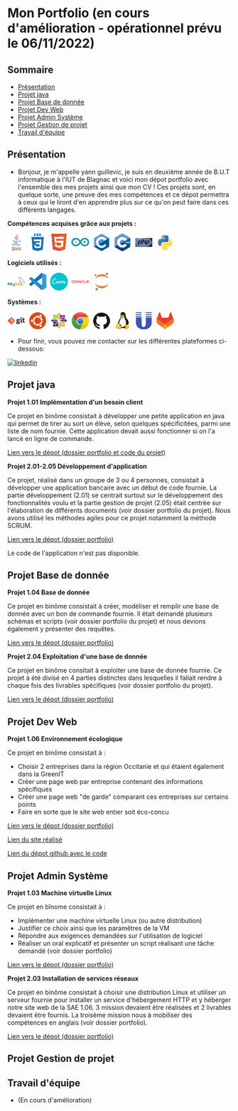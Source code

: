 # Mon Portfolio (en cours d'amélioration - opérationnel prévu le 06/11/2022)
## Sommaire

 - [Présentation](#Présentation)
 - [Projet java](#Projet-java)
 - [Projet Base de donnée](#Projet-Base-de-donnée)
 - [Projet Dev Web](#Projet-Dev-Web)
 - [Projet Admin Système](#Projet-Admin-Système)
 - [Projet Gestion de projet](#Projet-Gestion-de-projet)
 - [Travail d'équipe](#Travail-d'équipe)

## Présentation
- Bonjour, je m'appelle yann guillevic, je suis en deuxième année de B.U.T informatique à l'IUT de Blagnac et voici mon dépot portfolio avec l'ensemble des mes projets ainsi que mon CV ! 
Ces projets sont, en quelque sorte, une preuve des mes compétences et ce dépot permettra à ceux qui le liront d'en apprendre plus sur ce qu'on peut faire dans ces différents langages.

<b>Compétences acquises grâce aux projets :</b>
<p>
  <img src="https://github.com/devicons/devicon/blob/master/icons/java/java-original-wordmark.svg" title="Java" alt="Java" width="40" height="40"/>&nbsp;
  <img src="https://github.com/devicons/devicon/blob/master/icons/css3/css3-plain-wordmark.svg"  title="CSS3" alt="CSS" width="40" height="40"/>&nbsp;
  <img src="https://github.com/devicons/devicon/blob/master/icons/html5/html5-original.svg" title="HTML5" alt="HTML" width="40" height="40"/>&nbsp;
  <img src="https://github.com/devicons/devicon/blob/master/icons/arduino/arduino-original.svg" title="Arduino" **alt="arduino" width="40" height="40"/>&nbsp;
  <img src="https://github.com/devicons/devicon/blob/master/icons/c/c-original.svg" title="C" **alt="C" width="40" height="40"/>&nbsp;
  <img src="https://github.com/devicons/devicon/blob/master/icons/cplusplus/cplusplus-original.svg" title="C++" **alt="C++" width="40" height="40"/>&nbsp;
  <img src="https://github.com/devicons/devicon/blob/master/icons/php/php-original.svg" title="PHP" **alt="php" width="40" height="40"/>&nbsp;
  <img src="https://github.com/devicons/devicon/blob/master/icons/python/python-original.svg" title="Python" **alt="python" width="40" height="40"/>&nbsp;
</p>

<b>Logiciels utilisés :</b>
<p>
  <img src="https://github.com/devicons/devicon/blob/master/icons/mysql/mysql-original-wordmark.svg" title="MySQL"  alt="MySQL" width="40" height="40"/>&nbsp;
  <img src="https://github.com/devicons/devicon/blob/master/icons/vscode/vscode-original.svg" title="VSCode" **alt="vscode" width="40" height="40"/>&nbsp;
  <img src="https://github.com/devicons/devicon/blob/master/icons/canva/canva-original.svg" title="Canva" **alt="canva" width="40" height="40"/>&nbsp;
  <img src="https://github.com/devicons/devicon/blob/master/icons/oracle/oracle-original.svg" title="Oracle" **alt="Oracle" width="40" height="40"/>&nbsp;
  <img src="https://github.com/devicons/devicon/blob/master/icons/jupyter/jupyter-original.svg" title="Jupyter" **alt="Jupyter" width="40" height="40"/>&nbsp;
</p>

<b>Systèmes :</b>
<p>
  <img src="https://github.com/devicons/devicon/blob/master/icons/git/git-original-wordmark.svg" title="Git" **alt="Git" width="40" height="40"/>&nbsp;
  <img src="https://github.com/devicons/devicon/blob/master/icons/ubuntu/ubuntu-plain.svg" title="Ubuntu" **alt="Ubuntu" width="40" height="40"/>&nbsp;
  <img src="https://github.com/devicons/devicon/blob/master/icons/centos/centos-original.svg" title="CentOS" **alt="CentOS" width="40" height="40"/>&nbsp;
  <img src="https://github.com/devicons/devicon/blob/master/icons/chrome/chrome-original.svg" title="Chrome" **alt="Chrome" width="40" height="40"/>&nbsp;
  <img src="https://github.com/devicons/devicon/blob/master/icons/github/github-original.svg" title="GitHub" **alt="GitHub" width="40" height="40"/>&nbsp;
  <img src="https://github.com/devicons/devicon/blob/master/icons/linux/linux-original.svg" title="Linux" **alt="Linux" width="40" height="40"/>&nbsp;
  <img src="https://github.com/devicons/devicon/blob/master/icons/unix/unix-original.svg" title="Unix" **alt="unix" width="40" height="40"/>&nbsp;
  <img src="https://github.com/devicons/devicon/blob/master/icons/gitlab/gitlab-original.svg" title="Gitlab" **alt="gitlab" width="40" height="40"/>&nbsp;
</p>


- Pour finir, vous pouvez me contacter sur les différentes plateformes ci-dessous:

[![linkedin](https://img.shields.io/badge/linkedin--lightgrey?style=social&logo=linkedin)](https://www.linkedin.com/in/yann-guillevic-876769252/)

## Projet java
<b>Projet 1.01 Implémentation d'un besoin client</b>

Ce projet en binôme consistait à développer une petite application en java qui permet de tirer au sort un élève, selon quelques spécificitées, parmi une liste de nom fournie. Cette application devait aussi fonctionner si on l'a lancé en ligne de commande.

<a href="https://github.com/Yann-cmd/Portfolio/tree/main/Projet%20java/1.01%20Impl%C3%A9mentation%20d'un%20besoin%20client">Lien vers le dépot (dossier portfolio et code du projet)</a>

<b>Projet 2.01-2.05 Développement d'application</b>

Ce projet, réalisé dans un groupe de 3 ou 4 personnes, consistait à développer une application bancaire avec un début de code fournie. La partie développement (2.01) se centrait surtout sur le développement des fonctionnalités voulu et la partie gestion de projet (2.05) était centrée sur l'élaboration de différents documents (voir dossier portfolio du projet). Nous avons utilisé les méthodes agiles pour ce projet notamment la méthode SCRUM.

<a href="https://github.com/Yann-cmd/Portfolio/tree/main/Projet%20java/2.01%20-%202.5%20D%C3%A9veloppement%20d'application">Lien vers le dépot (dossier portfolio)</a>

Le code de l'application n'est pas disponible.

## Projet Base de donnée
<b>Projet 1.04 Base de donnée</b>

Ce projet en binôme consistait à créer, modéliser et remplir une base de donnée avec un bon de commande fournie. Il était demandé plusieurs schémas et scripts (voir dossier portfolio du projet) et nous devions également y présenter des requêtes.

<a href="https://github.com/Yann-cmd/Portfolio/tree/main/Projet%20Base%20de%20donn%C3%A9e/1.4%20Base%20de%20donn%C3%A9e">Lien vers le dépot (dossier portfolio)</a>

<b>Projet 2.04 Exploitation d'une base de donnée</b>

Ce projet en binôme consitait à exploiter une base de donnée fournie. Ce projet à été divisé en 4 parties distinctes dans lesquelles il fallait rendre à chaque fois des livrables spécifiques (voir dossier portfolio du projet).

<a href="https://github.com/Yann-cmd/Portfolio/tree/main/Projet%20Base%20de%20donn%C3%A9e/2.4%20Exploitation%20d'une%20base%20de%20donn%C3%A9e">Lien vers le dépot (dossier portfolio)</a>

## Projet Dev Web
<b>Projet 1.06 Environnement écologique</b> 

Ce projet en binôme consistait à : 
  - Choisir 2 entreprises dans la région Occitanie et qui étaient également dans la GreenIT
  - Créer une page web par entreprise contenant des informations spécifiques
  - Créer une page web "de garde" comparant ces entreprises sur certains points
  - Faire en sorte que le site web entier soit éco-concu

<a href="https://github.com/Yann-cmd/Portfolio/tree/main/Projet%20Developpement%20Web/1.06%20Environnement%20%C3%A9cologique">Lien vers le dépot (dossier portfolio)</a>

<a href="https://yann-cmd.github.io/sitewebsae6.github.io/">Lien du site réalisé</a>

<a href="https://github.com/Yann-cmd/sitewebsae6.github.io">Lien du dépot github avec le code</a>

## Projet Admin Système
<b>Projet 1.03 Machine virtuelle Linux</b>

Ce projet en bînome consistait à :
  - Implémenter une machine virtuelle Linux (ou autre distribution)
  - Justifier ce choix ainsi que les paramêtres de la VM
  - Répondre aux exigences demandées sur l'utilisation de logiciel
  - Réaliser un oral explicatif et présenter un script réalisant une tâche demandé (voir dossier portfolio)
  
 <a href="https://github.com/Yann-cmd/Portfolio/tree/main/Projet%20administration%20syst%C3%A8me/1.3%20Machine%20virtuelle%20Linux">Lien vers le dépot (dossier portfolio)</a>

<b>Projet 2.03 Installation de services réseaux</b>

Ce projet en binôme consistait à choisir une distribution Linux et utiliser un serveur fournie pour installer un service d'hébergement HTTP et y héberger notre site web de la SAE 1.06. 3 mission devaient être réalisées et 2 livrables devaient être fournis. La troisème mission nous à mobiliser des compétences en anglais (voir dossier portfolio).

<a href="https://github.com/Yann-cmd/Portfolio/tree/main/Projet%20administration%20syst%C3%A8me/2.3%20Installation%20de%20service%20r%C3%A9seaux">Lien vers le dépot (dossier portfolio)</a>

## Projet Gestion de projet
## Travail d'équipe
- (En cours d'amélioration)
